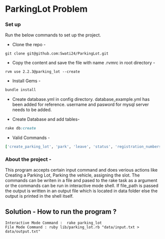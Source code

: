 # ParkingLot Problem

### Set up

Run the below commands to set up the project.

* Clone the repo -
```console
git clone git@github.com:Swati24/ParkingLot.git
```

* Copy the content and save the file with name .rvmrc in root directory -
```console
rvm use 2.2.3@parking_lot --create
```

* Install Gems -
```ruby
bundle install
```

* Create database.yml in config directory. database_example.yml has been added for reference. username and pasword for mysql server needs to be added.

* Create Database and add tables-
```ruby
rake db:create
```

* Valid Commands -
```ruby
['create_parking_lot', 'park', 'leave', 'status', 'registration_numbers_for_cars_with_colour', 'slot_numbers_for_cars_with_colour', 'slot_number_for_registration_number'] 
```

### About the project -
This program accepts certain input command and does verious actions like Creating a Parking Lot, Parking the vehicle, assigning the slot. The commands can be writen in a file and pased to the rake task as a argument or the commands can be run in interactive mode shell. If file_path is passed the output is written in an output file which is located in data folder else the output is printed in the shell itself.


## Solution - How to run the program ?
	
	Interactive Mode Command :  rake parking_lot
	File Mode Command : ruby lib/parking_lot.rb "data/input.txt > data/output.txt"